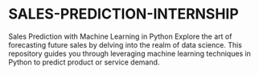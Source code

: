 # SALES-PREDICTION-INTERNSHIP
Sales Prediction with Machine Learning in Python  Explore the art of forecasting future sales by delving into the realm of data science. This repository guides you through leveraging machine learning techniques in Python to predict product or service demand. 
